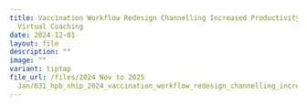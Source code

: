 ```yaml
---
title: Vaccination Workflow Redesign Channelling Increased Productivity to
  Virtual Coaching
date: 2024-12-01
layout: file
description: ""
image: ""
variant: tiptap
file_url: /files/2024 Nov to 2025
  Jan/631_hpb_nhip_2024_vaccination_workflow_redesign_channelling_increased_productivity_to_virtual.pdf
---
```

